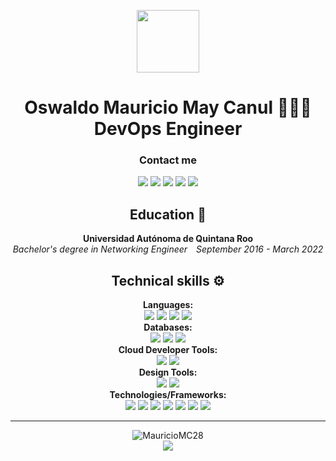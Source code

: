 <p align="center">
  <img src="https://avatars.githubusercontent.com/u/43622268?s=400&u=604c2c8e5db1ab741804b1457886f0342232da92&v=4" align="center" height="100"></img>
</p>
<div align="center">
  <h1>Oswaldo Mauricio May Canul 👨🏽‍💻<br>DevOps Engineer</h1>
</div>

<div align="center">
  <h3>Contact me</h3>
  <a href="https://www.linkedin.com/in/mauricio-may28"><img src="https://img.shields.io/badge/LinkedIn-0A66C2?style=flat&logo=linkedin&logoColor=white"></a>
  <a href="https://gravatar.com/mauriciomaycanul"><img src="https://img.shields.io/badge/Gravatar-1E8CBE?style=flat&logo=gravatar&logoColor=white"></a>
  <a href="mailto:mauriciio2a@gmail.com"><img src="https://img.shields.io/badge/E--mail-red?style=flat&logo=gmail&logoColor=white"></a>
  <a href="https://www.instagram.com/mauricio__may/"><img src="https://img.shields.io/badge/Instagram-%23E4405F.svg?style=flat&logo=instagram&logoColor=white"></a>
  <a href="https://x.com/MayCloud_mx"><img src="https://img.shields.io/badge/Twitter-000000?style=flat&logo=x&logoColor=white"></a>
</div>

<div align="center">
  <h2>Education 🏫</h2>
  <b>Universidad Autónoma de Quintana Roo</b><br>
  <i>Bachelor's degree in Networking Engineer&emsp;September 2016 - March 2022</i>
</div>
<div align="center">
<h2>Technical skills ⚙️</h2>
<b>Languages:</b><br>
  <img src="https://img.shields.io/badge/Bash-4EAA25?style=flat-square&logo=gnubash&logoColor=white">
  <img src="https://img.shields.io/badge/Python-3776AB?style=flat-square&logo=python&logoColor=white">
  <img src="https://img.shields.io/badge/HTML-E34F26?style=flat-square&logo=html5&logoColor=white">
  <img src="https://img.shields.io/badge/SQL-4479A1?style=flat-square&logo=mysql&logoColor=white">
<br><b>Databases:</b><br>
  <img src="https://img.shields.io/badge/MariaDB-1F305F?style=flat-square&logo=mariadb&logoColor=white">
  <img src="https://img.shields.io/badge/MySQL-4479A1?style=flat-square&logo=mysql&logoColor=white">
  <img src="https://img.shields.io/badge/PostgreSQL-4169E1?style=flat-square&logo=postgresql&logoColor=white">
<br><b>Cloud Developer Tools:</b><br>
  <img src="https://img.shields.io/badge/AWS-232F3E?style=flat-square&logo=amazonwebservices&logoColor=white">
  <img src="https://img.shields.io/badge/Huawei_Cloud_Services-FF0000?style=flat-square&logo=huawei&logoColor=white">
<br><b>Design Tools:</b><br>
  <img src="https://img.shields.io/badge/Inkscape-000000?style=flat-square&logo=inkscape&logoColor=white">
  <img src="https://img.shields.io/badge/Draw.io-F08705?style=flat-square&logo=diagramsdotnet&logoColor=white">
<br><b>Technologies/Frameworks:</b><br>
  <img src="https://img.shields.io/badge/GitHub_Actions-181717?style=flat-square&logo=github&logoColor=white">
  <img src="https://img.shields.io/badge/Linux-FCC624?style=flat-square&logo=linux&logoColor=white">
  <img src="https://img.shields.io/badge/Terraform-844FBA?style=flat-square&logo=terraform&logoColor=white">
  <img src="https://img.shields.io/badge/Docker-2496ED?style=flat-square&logo=docker&logoColor=white">
  <img src="https://img.shields.io/badge/Gitlab_CI-FC6D26?style=flat-square&logo=gitlab&logoColor=white">
  <img src="https://img.shields.io/badge/Jenkins-D24939?style=flat-square&logo=jenkins&logoColor=white">
  <img src="https://img.shields.io/badge/K8S-326CE5?style=flat-square&logo=kubernetes&logoColor=white">
</div>

---

<div align="center">
  <img src="https://komarev.com/ghpvc/?username=MauricioMC28&label=Profile%20views&color=0e75b6&style=flat" alt="MauricioMC28" /><br>
  <img align="center" src="https://github-readme-stats.vercel.app/api?username=MauricioMC28&include_all_commits=true&count_private=true&show_icons=true&line_height=20&title_color=7A7ADB&icon_color=2234AE&text_color=D3D3D3&bg_color=0,000000,130F40">
</div>

